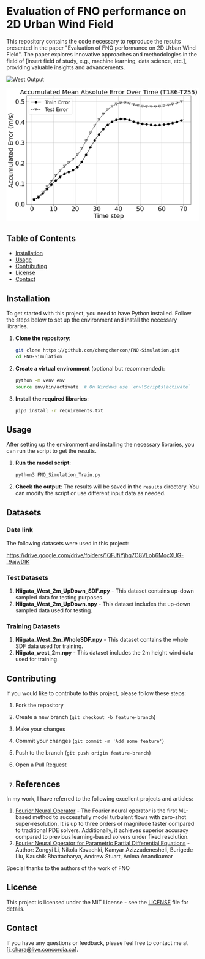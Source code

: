 # Evaluation of FNO performance on 2D Urban Wind Field

This repository contains the code necessary to reproduce the results presented in the paper "Evaluation of FNO performance on 2D Urban Wind Field". The paper explores innovative approaches and methodologies in the field of [insert field of study, e.g., machine learning, data science, etc.], providing valuable insights and advancements.

![West Output](pics/20240701TestPatches5mDelta0Niigata5in25outWestComparison0.gif)

![West Train Error Vs Test Error](pics/accumulated_meanAbsoError_West_TrainVsTest.png)


## Table of Contents

- [Installation](#installation)
- [Usage](#usage)
- [Contributing](#contributing)
- [License](#license)
- [Contact](#contact)

## Installation

To get started with this project, you need to have Python installed. Follow the steps below to set up the environment and install the necessary libraries.

1. **Clone the repository**:
    ```bash
    git clone https://github.com/chengchencon/FNO-Simulation.git
    cd FNO-Simulation
    ```

2. **Create a virtual environment** (optional but recommended):
    ```bash
    python -m venv env
    source env/bin/activate  # On Windows use `env\Scripts\activate`
    ```

3. **Install the required libraries**:
    ```bash
    pip3 install -r requirements.txt
    ```

## Usage

After setting up the environment and installing the necessary libraries, you can run the script to get the results.

1. **Run the model script**:
    ```bash
    python3 FNO_Simulation_Train.py
    ```

2. **Check the output**:
    The results will be saved in the `results` directory. You can modify the script or use different input data as needed.

## Datasets

### Data link
The following datasets were used in this project:

https://drive.google.com/drive/folders/1QFJfiYjhq7O8VLob6MqcXUG-_9ajwDIK

### Test Datasets
1. **Niigata_West_2m_UpDown_SDF.npy** - This dataset contains up-down sampled data for testing purposes.
2. **Niigata_West_2m_UpDown.npy** - This dataset includes the up-down sampled data used for testing.

### Training Datasets
1. **Niigata_West_2m_WholeSDF.npy** - This dataset contains the whole SDF data used for training.
2. **Niigata_west_2m.npy** - This dataset includes the 2m height wind data used for training.


## Contributing

If you would like to contribute to this project, please follow these steps:

1. Fork the repository
2. Create a new branch (`git checkout -b feature-branch`)
3. Make your changes
4. Commit your changes (`git commit -m 'Add some feature'`)
5. Push to the branch (`git push origin feature-branch`)
6. Open a Pull Request

7. ## References

In my work, I have referred to the following excellent projects and articles:

1. [Fourier Neural Operator](https://github.com/neuraloperator/neuraloperator) - The Fourier neural operator is the first ML-based method to successfully model turbulent flows with zero-shot super-resolution. It is up to three orders of magnitude faster compared to traditional PDE solvers. Additionally, it achieves superior accuracy compared to previous learning-based solvers under fixed resolution.
2. [Fourier Neural Operator for Parametric Partial Differential Equations](https://arxiv.org/abs/2010.08895) - Author: Zongyi Li, Nikola Kovachki, Kamyar Azizzadenesheli, Burigede Liu, Kaushik Bhattacharya, Andrew Stuart, Anima Anandkumar


Special thanks to the authors of the work of FNO




## License

This project is licensed under the MIT License - see the [LICENSE](LICENSE) file for details.

## Contact

If you have any questions or feedback, please feel free to contact me at [j_chara@live.concordia.ca].

